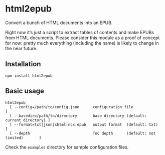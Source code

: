 html2epub
=========

Convert a bunch of HTML documents into an EPUB.

Right now it’s just a script to extract tables of contents and make EPUBs from
HTML documents. Please consider this module as a proof of concept for now:
pretty much everything (including the name) is likely to change in the near
future.

Installation
------------

```
npm install html2epub
```

Basic usage
-----------

```
html2epub
  [ --config=/path/to/config.json      configuration file                          ]
  [ --basedir=/path/to/directory       base directory (default: current directory) ]
  [ --format=txt|json|xhtml|ncx|epub   output format  (default: txt)               ]
  [ --depth                            ToC depth      (default: not limited)       ]
```

Check the `examples` directory for sample configuration files.

